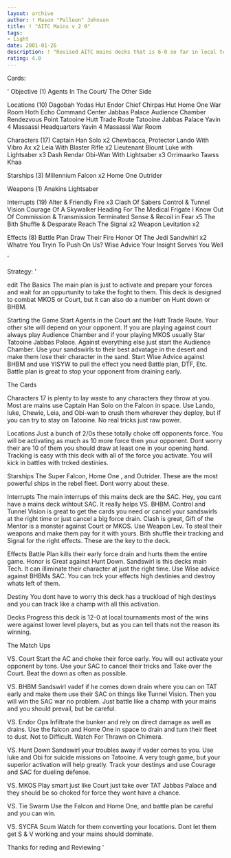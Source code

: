 ```yaml
---
layout: archive
author: ! Mason "Palleon" Johnson
title: ! "AITC Mains v 2 0"
tags:
- Light
date: 2001-01-26
description: ! "Revised AITC mains decks that is 6-0 so far in local tournament play."
rating: 4.0
---
```

Cards: 

' Objective (1)
Agents In The Court/ The Other Side

Locations (10)
Dagobah Yodas Hut
Endor Chief Chirpas Hut
Home One War Room
Hoth Echo Command Center
Jabbas Palace Audience Chamber
Rendezvous Point
Tatooine Hutt Trade Route
Tatooine Jabbas Palace
Yavin 4 Massassi Headquarters
Yavin 4 Massassi War Room

Characters (17)
Captain Han Solo x2
Chewbacca, Protector
Lando With Vibro Ax x2
Leia With Blaster Rifle x2
Lieutenant Blount
Luke with Lightsaber x3
Dash Rendar
Obi-Wan With Lightsaber x3
Orrimaarko
Tawss Khaa

Starships (3)
Millennium Falcon x2
Home One
Outrider

Weapons (1)
Anakins Lightsaber


Interrupts (19)
Alter & Friendly Fire x3
Clash Of Sabers
Control & Tunnel Vision
Courage Of A Skywalker
Heading For The Medical Frigate
I Know
Out Of Commission & Transmission Terminated
Sense & Recoil in Fear x5
The Bith Shuffle & Desparate Reach
The Signal x2
Weapon Levitation x2

Effects (8)
Battle Plan
Draw Their Fire
Honor Of The Jedi
Sandwhirl x2
Whatre You Tryin To Push On Us?
Wise Advice
Your Insight Serves You Well



'

Strategy: '


edit The Basics The main plan is just to activate and prepare your forces and wait for an oppurtunity to take the foght to them. This deck is designed to combat MKOS or Court, but it can also do a number on Hunt down or BHBM.

Starting the Game Start Agents in the Court ant the Hutt Trade Route. Your other site will depend on your opponent. If you are playing against court always play Audience Chamber and if your playing MKOS usually Star Tatooine Jabbas Palace. Against everything else just start the Audience Chamber. Use your sandswirls to their best advatage in the desert and make them lose their character in the sand. Start Wise Advice against BHBM and use YISYW to pull the effect you need Battle plan, DTF, Etc. Battle plan is great to stop your opponent from draining early.

The Cards

Characters 17 is plenty to lay waste to any characters they throw at you. Most are mains use Captain Han Solo on the Falcon in space. Use Lando, luke, Chewie, Leia, and Obi-wan to crush them wherever they deploy, but if you can try to stay on Tatooine. No real tricks just raw power.

Locations Just a bunch of 2/0s these totally choke off opponents force. You will be activating as much as 10 more force then your opponent. Dont worry their are 10 of them you should draw at least one in your opening hand. Tracking is easy with this deck with all of the force you activate. You will kick in battles with trcked destinies.

Starships The Super Falcon, Home One , and Outrider. These are the most powerful ships in the rebel fleet. Dont worry about these.

Interrupts The main interrups of this mains deck are the SAC. Hey, you cant have a mains deck wihtout SAC. It really helps VS. BHBM. Control and Tunnel Vision is great to get the cards you need or cancel your sandswirls at the right time or just cancel a big force drain. Clash is great,
Gift of the Mentor is a monster against Court or MKOS. Use Weapon Lev. To steal their weapons and make them pay for it with yours. Bith shuffle their tracking and Signal for the right effects. These are the key to the deck.

Effects Battle Plan kills their early force drain and hurts them the entire game. Honor is Great against Hunt Down. Sandswirl is this decks main Tech. It can illiminate their character at just the right time. Use Wise advice against BHBMs SAC. You can trck your effects high destinies and destroy whats left of them.

Destiny You dont have to worry this deck has a truckload of high destinys and you can track like a champ with all this activation.

Decks Progress this deck is 12-0 at local tournaments most of the wins were against lower level players, but as you can tell thats not the reason its winning.

The Match Ups

VS. Court Start the AC and choke their force early. You will out activate your opponent by tons. Use your SAC to cancel their tricks and Take over the Court. Beat the down as often as possible.

VS. BHBM Sandswirl vadef if he comes down drain where you can on TAT early and make them use their SAC on things like Tunnel Vision. Then you will win the SAC war no problem. Just battle like a champ with your mains and you should prevail, but be careful.

VS. Endor Ops Infiltrate the bunker and rely on direct damage as well as drains. Use the falcon and Home One in space to drain and turn their fleet to dust. Not to Difficult. Watch For Thrawn on Chimera.

VS. Hunt Down Sandswirl your troubles away if vader comes to you. Use luke and Obi for suicide missions on Tatooine. A very tough game, but your superior activation will help greatly. Track your destinys and use Courage and SAC for dueling defense.

VS. MKOS Play smart just like Court just take over TAT Jabbas Palace and they should be so choked for force they wont have a chance.

VS. Tie Swarm Use the Falcon and Home One, and battle plan be careful and you can win.

VS. SYCFA Scum Watch for them converting your locations. Dont let them get S & V working and your mains should dominate.

Thanks for reding and Reviewing  '